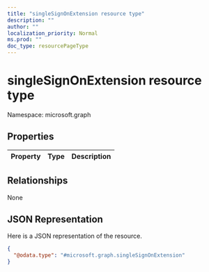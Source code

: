 ```yaml
---
title: "singleSignOnExtension resource type"
description: ""
author: ""
localization_priority: Normal
ms.prod: ""
doc_type: resourcePageType
---
```


# singleSignOnExtension resource type


Namespace: microsoft.graph



## Properties
|Property|Type|Description|
|:---|:---|:---|

## Relationships
None

## JSON Representation
Here is a JSON representation of the resource.
<!-- {
  "blockType": "resource",
  "@odata.type": "microsoft.graph.singleSignOnExtension"
}
-->
``` json
{
  "@odata.type": "#microsoft.graph.singleSignOnExtension"
}
```

